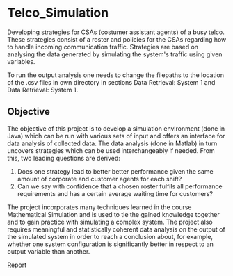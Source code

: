 # Telco_Simulation
Developing strategies for CSAs (costumer assistant agents) of a busy telco. These strategies consist of a roster and policies for the CSAs regarding how to handle incoming communication traffic. Strategies are based on analysing the data generated by simulating the system's traffic using given variables. 

To run the output analysis one needs to change the filepaths to the location of the .csv files in own directory in sections Data Retrieval: System 1 and Data Retrieval: System 1.

## Objective
The objective of this project is to develop a simulation environment (done in Java) which can be run with various sets of input
and offers an interface for data analysis of collected data. The data analysis (done in Matlab) in turn uncovers strategies which can be used interchangeably if needed. From this, two leading questions are derived:
1) Does one strategy lead to better better performance
given the same amount of corporate and
customer agents for each shift?
2) Can we say with confidence that a chosen roster
fulfils all performance requirements and has a
certain average waiting time for customers?

The project incorporates many techniques learned in the course Mathematical Simulation and is used to tie the gained knowledge together and to gain practice with simulating a complex system. The project also requires meaningful and statistically coherent data analysis on the output of the simulated system in order to reach a conclusion about, for example, whether one system configuration is significantly better in respect to an output variable than another.

[Report](https://github.com/Eslsamu/Telco_Simulation/blob/master/Telco_Simulation_Report(1).pdf)
